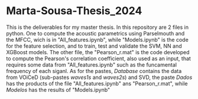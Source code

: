 # Marta-Sousa-Thesis_2024
 This is the deliverables for my master thesis.
 In this repository are 2 files in python. One to compute the acoustic parametrics using Parselmouth and the MFCC, wich is in "All_features.ipynb", while "Models.ipynb" is the code for the feature selection, and to train, test and validate the SVM, NN and XGBoost models.
The other file, the "Pearson_r.mat" is the code developed to compute the Pearson's correlation coefficient, also used as an input, that requires some data from "All_features.ipynb" such as the funcamental frequency of each siganl.
As for the pastes, _Database_ contains the data from VOiCeD (sub-pastes _waves1s_ and _waves2s_) and SVD, the paste _Dados_ has the products of the file "All_features.ipynb" ans "Pearson_r.mat", while _Modelos_ has the results of "Models.ipynb"
